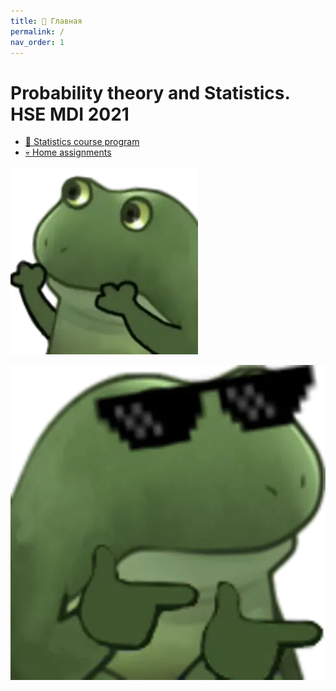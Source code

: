 ```yaml
---
title: 🏡 Главная
permalink: /
nav_order: 1
---
```


# Probability theory and Statistics. HSE MDI 2021

* [🚀 Statistics course program](/program)
* [💀 Home assignments](/homework)

![](./frog_1.png)

![](./frog_2.png)

